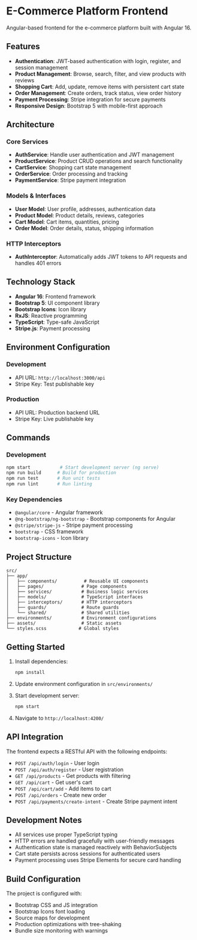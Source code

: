 # E-Commerce Platform Frontend

Angular-based frontend for the e-commerce platform built with Angular 16.

## Features

- **Authentication**: JWT-based authentication with login, register, and session management
- **Product Management**: Browse, search, filter, and view products with reviews
- **Shopping Cart**: Add, update, remove items with persistent cart state
- **Order Management**: Create orders, track status, view order history
- **Payment Processing**: Stripe integration for secure payments
- **Responsive Design**: Bootstrap 5 with mobile-first approach

## Architecture

### Core Services

- **AuthService**: Handle user authentication and JWT management
- **ProductService**: Product CRUD operations and search functionality
- **CartService**: Shopping cart state management
- **OrderService**: Order processing and tracking
- **PaymentService**: Stripe payment integration

### Models & Interfaces

- **User Model**: User profile, addresses, authentication data
- **Product Model**: Product details, reviews, categories
- **Cart Model**: Cart items, quantities, pricing
- **Order Model**: Order details, status, shipping information

### HTTP Interceptors

- **AuthInterceptor**: Automatically adds JWT tokens to API requests and handles 401 errors

## Technology Stack

- **Angular 16**: Frontend framework
- **Bootstrap 5**: UI component library
- **Bootstrap Icons**: Icon library
- **RxJS**: Reactive programming
- **TypeScript**: Type-safe JavaScript
- **Stripe.js**: Payment processing

## Environment Configuration

### Development
- API URL: `http://localhost:3000/api`
- Stripe Key: Test publishable key

### Production
- API URL: Production backend URL
- Stripe Key: Live publishable key

## Commands

### Development
```bash
npm start           # Start development server (ng serve)
npm run build      # Build for production
npm run test       # Run unit tests
npm run lint       # Run linting
```

### Key Dependencies

- `@angular/core` - Angular framework
- `@ng-bootstrap/ng-bootstrap` - Bootstrap components for Angular
- `@stripe/stripe-js` - Stripe payment processing
- `bootstrap` - CSS framework
- `bootstrap-icons` - Icon library

## Project Structure

```
src/
├── app/
│   ├── components/          # Reusable UI components
│   ├── pages/              # Page components
│   ├── services/           # Business logic services
│   ├── models/             # TypeScript interfaces
│   ├── interceptors/       # HTTP interceptors
│   ├── guards/             # Route guards
│   └── shared/             # Shared utilities
├── environments/           # Environment configurations
├── assets/                 # Static assets
└── styles.scss            # Global styles
```

## Getting Started

1. Install dependencies:
   ```bash
   npm install
   ```

2. Update environment configuration in `src/environments/`

3. Start development server:
   ```bash
   npm start
   ```

4. Navigate to `http://localhost:4200/`

## API Integration

The frontend expects a RESTful API with the following endpoints:

- `POST /api/auth/login` - User login
- `POST /api/auth/register` - User registration  
- `GET /api/products` - Get products with filtering
- `GET /api/cart` - Get user's cart
- `POST /api/cart/add` - Add items to cart
- `POST /api/orders` - Create new order
- `POST /api/payments/create-intent` - Create Stripe payment intent

## Development Notes

- All services use proper TypeScript typing
- HTTP errors are handled gracefully with user-friendly messages
- Authentication state is managed reactively with BehaviorSubjects
- Cart state persists across sessions for authenticated users
- Payment processing uses Stripe Elements for secure card handling

## Build Configuration

The project is configured with:
- Bootstrap CSS and JS integration
- Bootstrap Icons font loading
- Source maps for development
- Production optimizations with tree-shaking
- Bundle size monitoring with warnings
